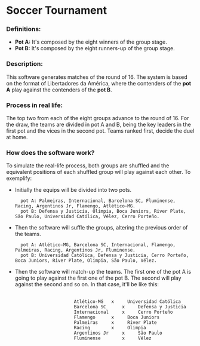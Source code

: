 # Soccer Tournament <br>

### Definitions:

* **Pot A:** It's composed by the eight winners of the group stage.<br>
* **Pot B:** It's composed by the eight runners-up of the group stage. <br>

### Description:

This software generates matches of the round of 16. The system is based on the format of Libertadores da América, where the contenders of the **pot A** play against the contenders of the **pot B**.

### Process in real life:

The top two from each of the eight groups advance to the round of 16. For the draw, the teams are divided in pot A and B, being the key leaders in the first pot and the vices in the second pot. Teams ranked first, decide the duel at home.

### How does the software work?

To simulate the real-life process, both groups are shuffled and the equivalent positions of each shuffled group will play against each other. To exemplify: 

* Initially the equips will be divided into two pots.

		pot A: Palmeiras, Internacional, Barcelona SC, Fluminense, Racing, Argentinos Jr, Flamengo, Atlético-MG.
		pot B: Defensa y Justicia, Olimpia, Boca Juniors, River Plate, São Paulo, Universidad Católica, Vélez, Cerro Porteño.

* Then the software will suffle the groups, altering the previous order of the teams.

		pot A: Atlético-MG, Barcelona SC, Internacional, Flamengo, Palmeiras, Racing, Argentinos Jr, Fluminense.
		pot B: Universidad Católica, Defensa y Justicia, Cerro Porteño, Boca Juniors, River Plate, Olimpia, São Paulo, Vélez.

* Then the software will match-up the teams. The first one of the pot A is going to play against the first one of the pot B. The second will play against the second and so on. In that case, it'll be like this: <br><br>

							Atlético-MG	  x     Universidad Católica
							Barcelona SC	  x     Defensa y Justicia
							Internacional	  x     Cerro Porteño
							Flamengo 	  x     Boca Juniors
							Palmeiras  	  x     River Plate
							Racing 	 	  x     Olimpia
							Argentinos Jr     x     São Paulo
							Fluminense  	  x     Vélez
